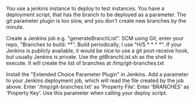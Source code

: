 You use a jenkins instance to deploy to test instances. You have a deployment script, that has the branch to be deployed as a parameter. The git parameter plugin is too slow, and you don't create new branches by the minute.

Create a Jenkins job e.g. "generateBranchList". SCM using Git, enter your repo, "Branches to build: \*\*". Build periodically, I use "H/5 * * * *". If your Jenkins is publicly available, it would be nice to use a git post-receive hook, but usually Jenkins is private. Use the gitBranchList.sh as the shell to execute. It will create the list of branches at /tmp/git-branches.txt

Install the "Extended Choice Parameter Plugin" in Jenkins. Add a parameter to your Jenkins deployment job, which will read the file created by the job above. Enter '/tmp/git-branches.txt' as 'Property File'. Enter 'BRANCHES' as 'Property Key'. Use this parameter when calling your deploy script.
